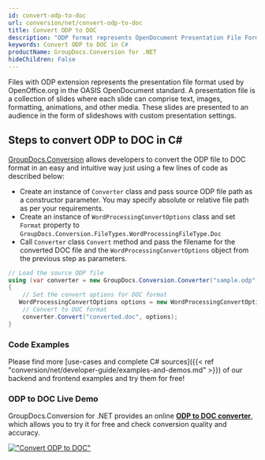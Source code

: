 ```yaml
---
id: convert-odp-to-doc
url: conversion/net/convert-odp-to-doc
title: Convert ODP to DOC
description: "ODP format represents OpenDocument Presentation File Format with .odp extension. Learn how to convert ODP to DOC file programmatically in C# language using GroupDocs.Conversion for .NET library."
keywords: Convert ODP to DOC in C#
productName: GroupDocs.Conversion for .NET
hideChildren: False
---
```


Files with ODP extension represents the presentation file format used by OpenOffice.org in the OASIS OpenDocument standard. A presentation file is a collection of slides where each slide can comprise text, images, formatting, animations, and other media. These slides are presented to an audience in the form of slideshows with custom presentation settings.

## Steps to convert ODP to DOC in C#

[GroupDocs.Conversion](https://products.groupdocs.com/conversion/net) allows developers to convert the ODP file to DOC format in an easy and intuitive way just using a few lines of code as described below:

* Create an instance of `Converter` class and pass source ODP file path as a constructor parameter. You may specify absolute or relative file path as per your requirements. 
* Create an instance of `WordProcessingConvertOptions` class and set `Format` property to `GroupDocs.Conversion.FileTypes.WordProcessingFileType.Doc`
* Call `Converter` class `Convert` method and pass the filename for the converted DOC file and the `WordProcessingConvertOptions` object from the previous step as parameters.

```csharp
// Load the source ODP file
using (var converter = new GroupDocs.Conversion.Converter("sample.odp"))
{
    // Set the convert options for DOC format
   WordProcessingConvertOptions options = new WordProcessingConvertOptions { Format = GroupDocs.Conversion.FileTypes.WordProcessingFileType.Doc };
    // Convert to DOC format
    converter.Convert("converted.doc", options);
}
```

### Code Examples

Please find more [use-cases and complete C# sources]({{< ref "conversion/net/developer-guide/examples-and-demos.md" >}}) of our backend and frontend examples and try them for free!

### ODP to DOC Live Demo

GroupDocs.Conversion for .NET provides an online [**ODP to DOC converter**](https://products.groupdocs.app/conversion/odp-to-doc), which allows you to try it for free and check conversion quality and accuracy.

[!["Convert ODP to DOC"](conversion/net/images/convert-to-doc/convert-odp-to-doc.png)](https://products.groupdocs.app/conversion/odp-to-doc)